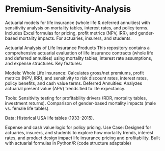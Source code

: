 # Premium-Sensitivity-Analysis
Actuarial models for life insurance (whole life &amp; deferred annuities) with sensitivity analysis on mortality tables, interest rates, and policy terms. Includes Excel formulas for pricing, profit metrics (NPV, IRR), and gender-based mortality impacts. For actuaries, insurers, and students.

Actuarial Analysis of Life Insurance Products
This repository contains a comprehensive actuarial evaluation of life insurance contracts (whole life and deferred annuities) using mortality tables, interest rate assumptions, and expense structures. Key features:

Models:
Whole Life Insurance: Calculates gross/net premiums, profit metrics (NPV, IRR), and sensitivity to risk discount rates, interest rates, policy benefits, and cash value terms.
Deferred Annuities: Analyzes actuarial present value (APV) trends tied to life expectancy.

Tools:
Sensitivity testing for profitability drivers (RDR, mortality tables, investment returns).
Comparison of gender-based mortality impacts (male vs. female life tables).

Data:
Historical USA life tables (1933–2015).

Expense and cash value logic for policy pricing.
Use Case: Designed for actuaries, insurers, and students to explore how mortality trends, interest rates, and product design impact life insurance pricing and profitability. Built with actuarial formulas in Python/R (code structure adaptable)
